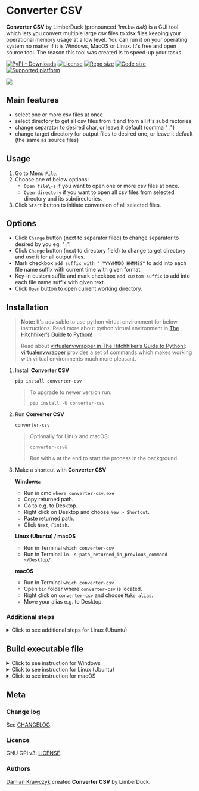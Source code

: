 # Converter CSV

**Converter CSV** by LimberDuck (pronounced *ˈlɪm.bɚ dʌk*) is a GUI tool
which lets you convert multiple large csv files to xlsx files keeping
your operational memory usage at a low level. You can run it on your
operating system no matter if it is Windows, MacOS or Linux. It's free
and open source tool. The reason this tool was created is to speed-up
your tasks.

[![PyPI - Downloads](https://img.shields.io/pypi/dm/converter-csv?logo=PyPI)](https://pypistats.org/packages/converter-csv) [![License](https://img.shields.io/github/license/LimberDuck/converter-csv.svg)](https://github.com/LimberDuck/converter-csv/blob/main/LICENSE) [![Repo size](https://img.shields.io/github/repo-size/LimberDuck/converter-csv.svg)](https://github.com/LimberDuck/converter-csv) [![Code size](https://img.shields.io/github/languages/code-size/LimberDuck/converter-csv.svg)](https://github.com/LimberDuck/converter-csv) [![Supported platform](https://img.shields.io/badge/platform-windows%20%7C%20macos%20%7C%20linux-lightgrey.svg)](https://github.com/LimberDuck/converter-csv)

![](https://user-images.githubusercontent.com/9287709/57588063-d4b2f280-750e-11e9-9ba8-e2d301d38cbc.png)

## Main features

* select one or more csv files at once
* select directory to get all csv files from it and from all it's subdirectories
* change separator to desired char, or leave it default (comma "`,`")
* change target directory for output files to desired one, or leave it default (the same as source files)

## Usage

1. Go to Menu `File`.
2. Choose one of below options:
    - `Open file\-s` if you want to open one or more csv files at once.
    - `Open directory` if you want to open all csv files from selected directory and its subdirectories.
3. Click `Start` button to initiate conversion of all selected files.

## Options

* Click `Change` button (next to separator filed) to change separator to desired by you eg. "`;`".
* Click `Change` button (next to directory field) to change target directory and use it for all output files.
* Mark checkbox `add suffix with "_YYYYMMDD_HHMMSS"` to add into each file name suffix with current time with given format.
* Key-in custom suffix and mark checkbox `add custom suffix` to add into each file name suffix with given text.
* Click `Open` button to open current working directory.

## Installation

> **Note:**
> It's advisable to use python virtual environment for below instructions. Read more about python virtual environment in [The Hitchhiker’s Guide to Python!](https://docs.python-guide.org/dev/virtualenvs/)
> 
>Read about [virtualenvwrapper in The Hitchhiker’s Guide to Python!](https://docs.python-guide.org/dev/virtualenvs/#virtualenvwrapper): [virtualenvwrapper](https://virtualenvwrapper.readthedocs.io) provides a set of commands which makes working with virtual environments much more pleasant.


1. Install **Converter CSV**
    
   `pip install converter-csv`

   > To upgrade to newer version run:
   > 
   > `pip install -U converter-csv`

2. Run **Converter CSV**

   `converter-csv`
   
   > Optionally for Linux and macOS:
   > 
   > `converter-csv&`
   > 
   > Run with `&` at the end to start the process in the background.

3. Make a shortcut with **Converter CSV**

   **Windows:**
   
   - Run in cmd `where converter-csv.exe`
   - Copy returned path.
   - Go to e.g. to Desktop.
   - Right click on Desktop and choose `New > Shortcut`.
   - Paste returned path.
   - Click `Next`, `Finish`.
   
   **Linux (Ubuntu) / macOS**
   - Run in Terminal `which converter-csv`
   - Run in Terminal `ln -s path_returned_in_previous_command ~/Desktop/`

   **macOS**

   - Run in Terminal `which converter-csv`
   - Open `bin` folder where `converter-csv` is located.
   - Right click on `converter-csv` and choose `Make alias`.
   - Move your alias e.g. to Desktop.

### Additional steps

<details>
  <summary>Click to see additional steps for Linux (Ubuntu)</summary>

#### Linux (Ubuntu)

If you installed without python virtual environment, and you see below error:

```shell
~$ converter-csv
converter-csv: command not found
```

Add below to `~/.bashrc`

```bash
# set PATH so it includes user's private ~/.local/bin if it exists
if [ -d "$HOME/.local/bin" ] ; then
    PATH="$HOME/.local/bin:$PATH"
fi
```

If you see below error:

```shell
~$ converter-csv
qt.qpa.plugin: Could not load the Qt platform plugin "xcb" in "" even though it was found.
This application failed to start because no Qt platform plugin could be initialized. Reinstalling the application may fix this problem.

Available platform plugins are: eglfs, linuxfb, minimal, minimalegl, offscreen, vnc, wayland-egl, wayland, wayland-xcomposite-egl, wayland-xcomposite-glx, webgl, xcb.

Aborted (core dumped)
```

Run below to fix the error:

```shell
sudo apt-get install --reinstall libxcb-xinerama0
```

</details>

## Build executable file

<details>
  <summary>Click to see instruction for Windows</summary>

### Windows

1. Clone **Converter CSV** repository using below command

    ```
    git clone https://github.com/LimberDuck/converter-csv.git
    ```

2. Install requirements using below command

    ```
    pip install -r requirements.txt
    ```

3. Run **Converter CSV** using below command
    
    ```
    python -m converter_csv
    ```

4. Upgrade setuptools using below command

    ```
    pip install --upgrade setuptools
    ```

5. Install PyInstaller

   ```
   pip install PyInstaller
   ```

6. Build your own executable file using below command

   ```
   pyinstaller --onefile --windowed --icon=.\icons\LimberDuck-converter-csv.ico --name converter-csv converter_csv\__main__.py
   ```

7. Go to `dist` catalog to find executable file `converter-csv.exe`

</details>

<details>
  <summary>Click to see instruction for Linux (Ubuntu)</summary>

### Linux (Ubuntu)

1. Clone **Converter CSV** repository using below command

   ```
   git clone https://github.com/LimberDuck/converter-csv.git
   ```

2. Install requirements using below command

   ```
   pip install -r requirements.txt
   ```

6. Run **Converter CSV** using below command

   ```
   python -m converter_csv
   ```

7. Upgrade setuptools using below command

   ```
   pip install --upgrade setuptools
   ```

5. Install PyInstaller

   ```
   pip install PyInstaller
   ```

8. Build your own executable file using below command

   ```
   pyinstaller --onefile --windowed --icon=./icons/LimberDuck-converter-csv.ico --name converter-csv converter_csv/__main__.py
   ```

9. Go to `dist` catalog to find executable file `converter-csv`.

</details>

<details>
  <summary>Click to see instruction for macOS</summary>

### macOS

1. Clone **Converter CSV** repository using below command

   ```
   git clone https://github.com/LimberDuck/converter-csv.git
   ```

2. Install requirements using below command

   ```
   pip install -r requirements.txt
   ```

3. Run **Converter CSV** using below command

   ```
   python -m converter_csv
   ```

4. Upgrade setuptools using below command

   ```
   pip install --upgrade setuptools
   ```

5. Install PyInstaller

   ```
   pip install PyInstaller
   ```

6. Build your own executable file using below command

   ```
   pyinstaller --onefile --windowed --icon=./icons/LimberDuck-converter-csv.ico --name converter-csv converter_csv/__main__.py
   ```

7. Go to `dist` catalog to find executable file `converter-csv`.

</details>

## Meta

### Change log

See [CHANGELOG].


### Licence

GNU GPLv3: [LICENSE].


### Authors

[Damian Krawczyk] created **Converter CSV** by LimberDuck.

[Damian Krawczyk]: https://damiankrawczyk.com
[CHANGELOG]: https://github.com/LimberDuck/converter-csv/blob/master/CHANGELOG.md
[LICENSE]: https://github.com/LimberDuck/converter-csv/blob/master/LICENSE
